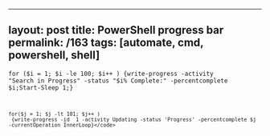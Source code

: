 ---
layout: post
title: PowerShell progress bar
permalink: /163
tags: [automate, cmd, powershell, shell]
----

<code>for ($i = 1; $i -le 100; $i++ )  {write-progress -activity "Search in
Progress" -status "$i% Complete:" -percentcomplete $i;Start-Sleep 1;}

    
    for($j = 1; $j -lt 101; $j++ )
     {write-progress -id  1 -activity Updating -status 'Progress' -percentcomplete $j -currentOperation InnerLoop}</code>

